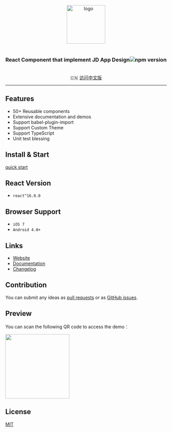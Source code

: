 <p align="center">
    <img alt="logo" src="https://storage.jd.com/imgtools/a88936e68d-2f02ea30-b2ac-11e9-b365-ffed7307867d.png" width="120" style="margin-bottom: 10px;">
</p>
<h3 align="center" style="margin: 30px 0 35px;">React Component that implement JD App Design<img src="https://img.shields.io/npm/v/@jdcfe/yep-react.svg?style=flat-square" alt="npm version" /></h3>

<p align="center">
  🇨🇳 <a href="./README-zh_CN.md">访问中文版</a>
</p>

---

## Features

- 50+ Reusable components
- Extensive documentation and demos
- Support babel-plugin-import
- Support Custom Theme
- Support TypeScript
- Unit test blessing

## Install & Start

[quick start](https://yep-react.jd.com/#/doc/get-started)

## React Version

- `react^16.0.0`

## Browser Support

- `iOS 7`
- `Android 4.0+`

## Links

- [Website](https://yep-react.jd.com/)
- [Documentation](https://yep-react.jd.com/#/doc/get-started)
- [Changelog](https://yep-react.jd.com/#/doc/CHANGELOG)

## Contribution

You can submit any ideas as [pull requests](https://github.com/jdf2e/yep-react/pulls) or as [GitHub issues](https://github.com/jdf2e/yep-react/issues).

## Preview

You can scan the following QR code to access the demo：

<img src="https://img14.360buyimg.com/imagetools/jfs/t28423/177/1558757309/5251/e5003733/5ce3d317N0f3bb003.png" width="200" height="200" >

## License

[MIT](https://github.com/jdf2e/yep-react/blob/master/LICENSE)
